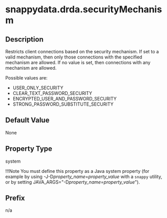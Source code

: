# snappydata.drda.securityMechanism

## Description

Restricts client connections based on the security mechanism. If set to a valid mechanism, then only those connections with the specified mechanism are allowed. If no value is set, then connections with any mechanism are allowed.

Possible values are:

-   USER_ONLY_SECURITY
-   CLEAR_TEXT_PASSWORD_SECURITY
-   ENCRYPTED_USER_AND_PASSWORD_SECURITY
-   STRONG_PASSWORD_SUBSTITUTE_SECURITY

## Default Value

None

## Property Type

system 

!!!Note 
	You must define this property as a Java system property (for example by using -J-D*property_name*=*property_value* with a `snappy` utility, or by setting JAVA_ARGS="-D*property_name*=*property_value*").</p>

## Prefix

n/a
